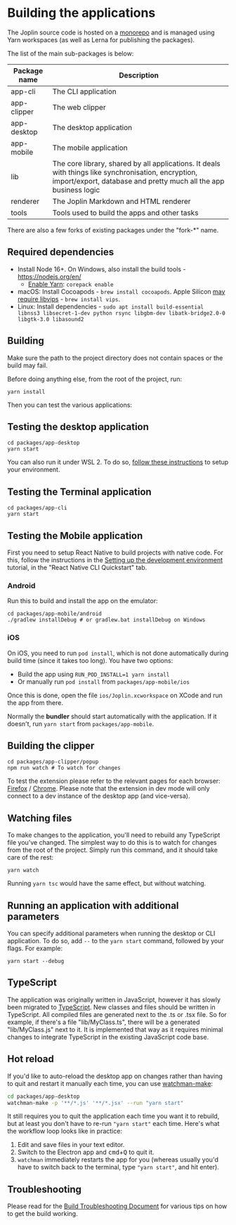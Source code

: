 # Building the applications

The Joplin source code is hosted on a [monorepo](https://en.wikipedia.org/wiki/Monorepo) and is managed using Yarn workspaces (as well as Lerna for publishing the packages).

The list of the main sub-packages is below:

Package name | Description
--- | ---
app-cli | The CLI application
app-clipper | The web clipper
app-desktop | The desktop application
app-mobile | The mobile application
lib | The core library, shared by all applications. It deals with things like synchronisation, encryption, import/export, database and pretty much all the app business logic
renderer | The Joplin Markdown and HTML renderer
tools | Tools used to build the apps and other tasks

There are also a few forks of existing packages under the "fork-*" name.

## Required dependencies

- Install Node 16+. On Windows, also install the build tools - https://nodejs.org/en/
  - [Enable Yarn](https://yarnpkg.com/getting-started/install): `corepack enable`
- macOS: Install Cocoapods - `brew install cocoapods`. Apple Silicon [may require libvips](https://github.com/laurent22/joplin/pull/5966#issuecomment-1007158597) - `brew install vips`.
- Linux: Install dependencies - `sudo apt install build-essential libnss3 libsecret-1-dev python rsync libgbm-dev libatk-bridge2.0-0 libgtk-3.0 libasound2`

## Building

Make sure the path to the project directory does not contain spaces or the build may fail.

Before doing anything else, from the root of the project, run:

	yarn install

Then you can test the various applications:

## Testing the desktop application

	cd packages/app-desktop
	yarn start

You can also run it under WSL 2. To do so, [follow these instructions](https://www.beekeeperstudio.io/blog/building-electron-windows-ubuntu-wsl2) to setup your environment.

## Testing the Terminal application

	cd packages/app-cli
	yarn start

## Testing the Mobile application

First you need to setup React Native to build projects with native code. For this, follow the instructions in the [Setting up the development environment](https://reactnative.dev/docs/environment-setup) tutorial, in the "React Native CLI Quickstart" tab.

### Android

Run this to build and install the app on the emulator:

	cd packages/app-mobile/android
	./gradlew installDebug # or gradlew.bat installDebug on Windows

### iOS

On iOS, you need to run `pod install`, which is not done automatically during build time (since it takes too long). You have two options:

- Build the app using `RUN_POD_INSTALL=1 yarn install`
- Or manually run `pod install` from `packages/app-mobile/ios`

Once this is done, open the file `ios/Joplin.xcworkspace` on XCode and run the app from there.

Normally the **bundler** should start automatically with the application. If it doesn't, run `yarn start` from `packages/app-mobile`.

## Building the clipper

	cd packages/app-clipper/popup
	npm run watch # To watch for changes

To test the extension please refer to the relevant pages for each browser: [Firefox](https://developer.mozilla.org/en-US/docs/Mozilla/Add-ons/WebExtensions/Your_first_WebExtension#Trying_it_out) / [Chrome](https://developer.chrome.com/docs/extensions/mv3/getstarted/). Please note that the extension in dev mode will only connect to a dev instance of the desktop app (and vice-versa).

## Watching files

To make changes to the application, you'll need to rebuild any TypeScript file you've changed. The simplest way to do this is to watch for changes from the root of the project. Simply run this command, and it should take care of the rest:

	yarn watch

Running `yarn tsc` would have the same effect, but without watching.

## Running an application with additional parameters

You can specify additional parameters when running the desktop or CLI application. To do so, add `--` to the `yarn start` command, followed by your flags. For example:

	yarn start --debug

## TypeScript

The application was originally written in JavaScript, however it has slowly been migrated to [TypeScript](https://www.typescriptlang.org/). New classes and files should be written in TypeScript. All compiled files are generated next to the .ts or .tsx file. So for example, if there's a file "lib/MyClass.ts", there will be a generated "lib/MyClass.js" next to it. It is implemented that way as it requires minimal changes to integrate TypeScript in the existing JavaScript code base.

## Hot reload

If you'd like to auto-reload the desktop app on changes rather than having to quit and restart it manually each time, you can use [watchman-make](https://facebook.github.io/watchman/docs/watchman-make.html):

```sh
cd packages/app-desktop
watchman-make -p '**/*.js' '**/*.jsx' --run "yarn start"
```

It still requires you to quit the application each time you want it to rebuild, but at least you don't have to re-run `"yarn start"` each time. Here's what the workflow loop looks like in practice:

1. Edit and save files in your text editor.
2. Switch to the Electron app and <kbd>cmd</kbd>+<kbd>Q</kbd> to quit it.
3. `watchman` immediately restarts the app for you (whereas usually you'd have to switch back to the terminal, type `"yarn start"`, and hit enter).

## Troubleshooting

Please read for the [Build Troubleshooting Document](https://github.com/laurent22/joplin/blob/dev/readme/dev/build_troubleshooting.md) for various tips on how to get the build working.
